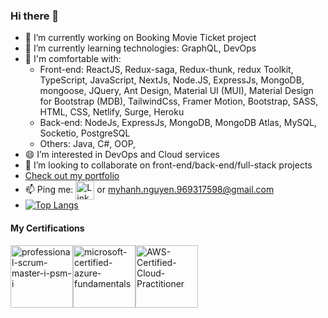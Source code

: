### Hi there 👋
- 🔭 I’m currently working on Booking Movie Ticket project
- 🌱 I’m currently learning technologies: GraphQL, DevOps 
- 🌱 I'm comfortable with: 
   - Front-end: ReactJS, Redux-saga, Redux-thunk, redux Toolkit, TypeScript, JavaScript, NextJs, Node.JS, ExpressJs, MongoDB, mongoose, JQuery, Ant Design, Material UI (MUI), Material Design for Bootstrap (MDB), TailwindCss, Framer Motion, Bootstrap, SASS, HTML, CSS, Netlify, Surge, Heroku
   - Back-end: NodeJs, ExpressJs, MongoDB, MongoDB Atlas, MySQL, Socketio, PostgreSQL
   - Others: Java, C#, OOP,
- 😄 I’m interested in DevOps and Cloud services
- 👯 I’m looking to collaborate on front-end/back-end/full-stack projects
- <a href="https://hannah-portfolio.surge.sh/" > Check out my portfolio </a>
- 📫 Ping me: <a href="https://www.linkedin.com/in/hanhnguyen24/"><img align="center" alt="Linkedin" src="https://user-images.githubusercontent.com/40695548/156189387-4a94d172-b291-4e04-8521-59736c14354d.png" width="30px"/></a>   or  myhanh.nguyen.969317598@gmail.com
- [![Top Langs](https://github-readme-stats.vercel.app/api/top-langs/?username=HannahNguyen6729&langs_count=8)](https://github.com/anuraghazra/github-readme-stats)

#### My Certifications

<div>
<img  alt="professional-scrum-master-i-psm-i" src="https://user-images.githubusercontent.com/40695548/152005920-811b9b68-c2ed-4371-b6ac-c0083f26f749.png" width="100px"/><img alt="microsoft-certified-azure-fundamentals" src="https://user-images.githubusercontent.com/40695548/152005929-ae2b1aa2-22cc-4a05-afb0-8688d62d7f81.png" width="100px"/><img alt="AWS-Certified-Cloud-Practitioner" src="https://user-images.githubusercontent.com/40695548/156188753-442a1f51-3e9c-410a-83e7-79ed736efc2e.png" width="100px"/>
</div>

